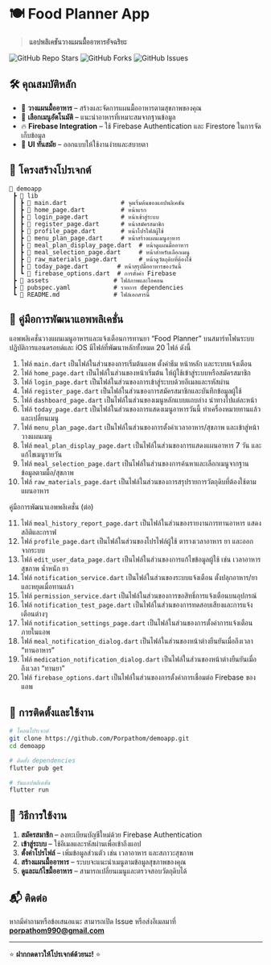 # 🍽️ Food Planner App

> **แอปพลิเคชันวางแผนมื้ออาหารอัจฉริยะ**

![GitHub Repo Stars](https://img.shields.io/github/stars/Porpathom/demoapp?style=for-the-badge)
![GitHub Forks](https://img.shields.io/github/forks/Porpathom/demoapp?style=for-the-badge)
![GitHub Issues](https://img.shields.io/github/issues/Porpathom/demoapp?style=for-the-badge)

## 🛠️ คุณสมบัติหลัก
- 📅 **วางแผนมื้ออาหาร** – สร้างและจัดการแผนมื้ออาหารตามสุขภาพของคุณ
- 🔄 **เลือกเมนูอัตโนมัติ** – แนะนำอาหารที่เหมาะสมจากฐานข้อมูล
- 🔥 **Firebase Integration** – ใช้ Firebase Authentication และ Firestore ในการจัดเก็บข้อมูล
- 🎨 **UI ทันสมัย** – ออกแบบให้ใช้งานง่ายและสบายตา

## 📂 โครงสร้างโปรเจกต์
```
📂 demoapp
 ┣ 📂 lib
 ┃ ┣ 📜 main.dart               # จุดเริ่มต้นของแอปพลิเคชัน
 ┃ ┣ 📜 home_page.dart          # หน้าแรก
 ┃ ┣ 📜 login_page.dart         # หน้าเข้าสู่ระบบ
 ┃ ┣ 📜 register_page.dart      # หน้าสมัครสมาชิก
 ┃ ┣ 📜 profile_page.dart       # หน้าโปรไฟล์ผู้ใช้
 ┃ ┣ 📜 menu_plan_page.dart     # หน้าสร้างแผนเมนูอาหาร
 ┃ ┣ 📜 meal_plan_display_page.dart  # หน้าดูแผนมื้ออาหาร
 ┃ ┣ 📜 meal_selection_page.dart     # หน้าสำหรับเลือกเมนู
 ┃ ┣ 📜 raw_materials_page.dart      # หน้าดูวัตถุดิบที่ต้องใช้
 ┃ ┣ 📜 today_page.dart        # หน้าสรุปมื้ออาหารของวันนี้
 ┃ ┗ 📜 firebase_options.dart  # การตั้งค่า Firebase
 ┣ 📂 assets                  # ไฟล์ภาพและไอคอน
 ┣ 📜 pubspec.yaml            # รายการ dependencies
 ┗ 📜 README.md               # ไฟล์เอกสารนี้
```

## 📘 คู่มือการพัฒนาแอพพลิเคชั่น

แอพพลิเคชั่นวางแผนเมนูอาหารและแจ้งเตือนการทานยา “Food Planner” บนสมาร์ทโฟนระบบปฏิบัติการแอนดรอยด์และ iOS มีไฟล์ที่พัฒนาหลักทั้งหมด 20 ไฟล์ ดังนี้

1) ไฟล์ `main.dart` เป็นไฟล์ในส่วนของการเริ่มต้นแอพ ตั้งค่าธีม หน้าหลัก และระบบแจ้งเตือน
2) ไฟล์ `home_page.dart` เป็นไฟล์ในส่วนของหน้าเริ่มต้น ให้ผู้ใช้เข้าสู่ระบบหรือสมัครสมาชิก
3) ไฟล์ `login_page.dart` เป็นไฟล์ในส่วนของการเข้าสู่ระบบด้วยอีเมลและรหัสผ่าน
4) ไฟล์ `register_page.dart` เป็นไฟล์ในส่วนของการสมัครสมาชิกและบันทึกข้อมูลผู้ใช้
5) ไฟล์ `dashboard_page.dart` เป็นไฟล์ในส่วนของเมนูหลักแบบแถบล่าง นำทางไปแต่ละหน้า
6) ไฟล์ `today_page.dart` เป็นไฟล์ในส่วนของการแสดงเมนูอาหารวันนี้ ทำเครื่องหมายทานแล้ว และเปลี่ยนเมนู
7) ไฟล์ `menu_plan_page.dart` เป็นไฟล์ในส่วนของการตั้งค่าเวลาอาหาร/สุขภาพ และเข้าสู่หน้าวางแผนเมนู
8) ไฟล์ `meal_plan_display_page.dart` เป็นไฟล์ในส่วนของการแสดงแผนอาหาร 7 วัน และแก้ไขเมนูรายวัน
9) ไฟล์ `meal_selection_page.dart` เป็นไฟล์ในส่วนของการค้นหาและเลือกเมนูจากฐานข้อมูลตามมื้อ/สุขภาพ
10) ไฟล์ `raw_materials_page.dart` เป็นไฟล์ในส่วนของการสรุปรายการวัตถุดิบที่ต้องใช้ตามแผนอาหาร

คู่มือการพัฒนาแอพพลิเคชั่น (ต่อ)

11) ไฟล์ `meal_history_report_page.dart` เป็นไฟล์ในส่วนของรายงานการทานอาหาร แสดงสถิติและกราฟ
12) ไฟล์ `profile_page.dart` เป็นไฟล์ในส่วนของโปรไฟล์ผู้ใช้ ตารางเวลาอาหาร ยา และออกจากระบบ
13) ไฟล์ `edit_user_data_page.dart` เป็นไฟล์ในส่วนของการแก้ไขข้อมูลผู้ใช้ เช่น เวลาอาหาร สุขภาพ น้ำหนัก ยา
14) ไฟล์ `notification_service.dart` เป็นไฟล์ในส่วนของระบบแจ้งเตือน ตั้งปลุกอาหาร/ยา และหยุดเมื่อทานแล้ว
15) ไฟล์ `permission_service.dart` เป็นไฟล์ในส่วนของการขอสิทธิ์การแจ้งเตือนบนอุปกรณ์
16) ไฟล์ `notification_test_page.dart` เป็นไฟล์ในส่วนของการทดสอบเสียงและการแจ้งเตือนต่างๆ
17) ไฟล์ `notification_settings_page.dart` เป็นไฟล์ในส่วนของการตั้งค่าการแจ้งเตือนภายในแอพ
18) ไฟล์ `meal_notification_dialog.dart` เป็นไฟล์ในส่วนของหน้าต่างยืนยันเมื่อถึงเวลา “ทานอาหาร”
19) ไฟล์ `medication_notification_dialog.dart` เป็นไฟล์ในส่วนของหน้าต่างยืนยันเมื่อถึงเวลา “ทานยา”
20) ไฟล์ `firebase_options.dart` เป็นไฟล์ในส่วนของการตั้งค่าการเชื่อมต่อ Firebase ของแอพ

## 🚀 การติดตั้งและใช้งาน
```sh
# โคลนโปรเจกต์
git clone https://github.com/Porpathom/demoapp.git
cd demoapp

# ติดตั้ง dependencies
flutter pub get

# รันแอปพลิเคชัน
flutter run
```

## 🌟 วิธีการใช้งาน
1. **สมัครสมาชิก** – ลงทะเบียนบัญชีใหม่ด้วย Firebase Authentication
2. **เข้าสู่ระบบ** – ใช้อีเมลและรหัสผ่านเพื่อเข้าถึงแอป
3. **ตั้งค่าโปรไฟล์** – เพิ่มข้อมูลส่วนตัว เช่น เวลาอาหาร และสภาวะสุขภาพ
4. **สร้างแผนมื้ออาหาร** – ระบบจะแนะนำเมนูตามข้อมูลสุขภาพของคุณ
5. **ดูและแก้ไขมื้ออาหาร** – สามารถเปลี่ยนเมนูและตรวจสอบวัตถุดิบได้


## 📬 ติดต่อ
หากมีคำถามหรือข้อเสนอแนะ สามารถเปิด Issue หรือส่งอีเมลมาที่ **porpathom990@gmail.com**

---
⭐ **ฝากกดดาวให้โปรเจกต์ด้วยนะ!** ⭐

